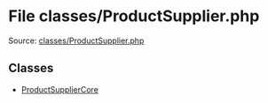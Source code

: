 File classes/ProductSupplier.php
=========

Source: [classes/ProductSupplier.php](https://github.com/PrestaShop/PrestaShop/blob/1.5.5.0/classes/ProductSupplier.php)


Classes
-------

* [ProductSupplierCore](class.ProductSupplierCore.md)

